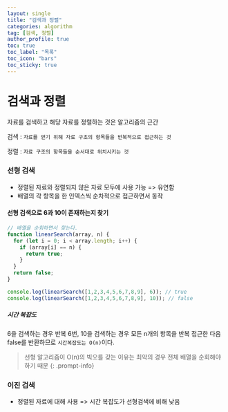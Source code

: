 ```yaml
---
layout: single
title: "검색과 정렬"
categories: algorithm
tag: [검색, 정렬]
author_profile: true
toc: true
toc_label: "목록"
toc_icon: "bars"
toc_sticky: true
---
```


# 검색과 정렬

자료를 검색하고 해당 자료를 정렬하는 것은 알고리즘의 근간

검색 
:  `자료를 얻기 위해 자료 구조의 항목들을 반복적으로 접근하는 것`

정렬 
: `자료 구조의 항목들을 순서대로 위치시키는 것`

### 선형 검색
- 정렬된 자료와 정렬되지 않은 자료 모두에 사용 가능 => 유연함
- 배열의 각 항목을 한 인덱스씩 순차적으로 접근하면서 동작

#### 선형 검색으로 6과 10이 존재하는지 찾기 

```javascript
// 배열을 순회하면서 찾는다.
function linearSearch(array, n) {
  for (let i = 0; i < array.length; i++) {
    if (array[i] == n) {
      return true;
    }
  }
  return false;
}

console.log(linearSearch([1,2,3,4,5,6,7,8,9], 6)); // true
console.log(linearSearch([1,2,3,4,5,6,7,8,9], 10)); // false
```
##### 시간 복잡도
6을 검색하는 경우 반복 6번, 10을 검색하는 경우 모든 n개의 항목을 반복 접근한 다음 false를 반환하므로 `시간복잡도는 O(n)`이다.

>선형 알고리즘이 O(n)의 빅오를 갖는 이유는 최악의 경우 전체 배열을 순회해야하기 때문
{: .prompt-info}

### 이진 검색
- 정렬된 자료에 대해 사용 => 시간 복잡도가 선형검색에 비해 낮음
